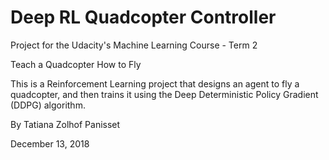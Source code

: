 # Deep RL Quadcopter Controller

Project for the Udacity's Machine Learning Course - Term 2

Teach a Quadcopter How to Fly

This is a Reinforcement Learning project that designs an agent to fly a quadcopter, and then trains it using the Deep Deterministic Policy Gradient (DDPG) algorithm.

By Tatiana Zolhof Panisset

December 13, 2018

